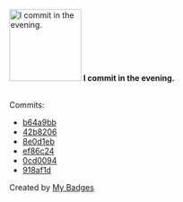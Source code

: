 <img src="https://my-badges.github.io/my-badges/evening-commits.png" alt="I commit in the evening." title="I commit in the evening." width="128">
<strong>I commit in the evening.</strong>
<br><br>

Commits:

- <a href="https://github.com/dwesh163/pictures/commit/b64a9bbab2f41acab72187a5c1536417ad92b417">b64a9bb</a>
- <a href="https://github.com/dwesh163/Calendar-v2/commit/42b8206713deee8dd20444f38da92bd1ac7fd33c">42b8206</a>
- <a href="https://github.com/dwesh163/Calendar-v2/commit/8e0d1eb71e43643016030c15333d44bc361d5256">8e0d1eb</a>
- <a href="https://github.com/dwesh163/music/commit/ef86c2453bed860b7d2ae83ad6f70da0b526cc47">ef86c24</a>
- <a href="https://github.com/dwesh163/music/commit/0cd00945ece9ccd1494b555139585781a2a2c6d4">0cd0094</a>
- <a href="https://github.com/dwesh163/music/commit/918af1df29fad89d5d65007794ce4b92f59f733f">918af1d</a>


Created by <a href="https://github.com/my-badges/my-badges">My Badges</a>
